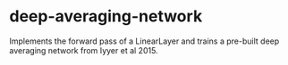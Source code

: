# deep-averaging-network
Implements the forward pass of a LinearLayer and trains a pre-built deep averaging network from Iyyer et al 2015. 
